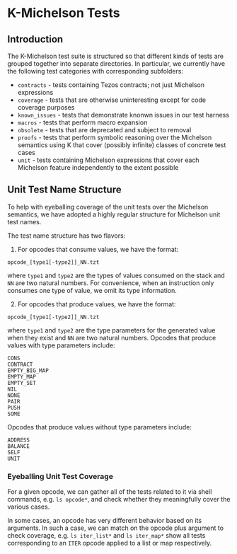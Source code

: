 # K-Michelson Tests

## Introduction

The K-Michelson test suite is structured so that different kinds of tests are
grouped together into separate directories. In particular, we currently have
the following test categories with corresponding subfolders:

- `contracts` - tests containing Tezos contracts; not just Michelson expressions
- `coverage` - tests that are otherwise uninteresting except for code coverage purposes
- `known_issues` - tests that demonstrate knonwn issues in our test harness
- `macros` - tests that perform macro expansion
- `obsolete` - tests that are deprecated and subject to removal
- `proofs` - tests that perform symbolic reasoning over the Michelson semantics
  using K that cover (possibly infinite) classes of concrete test cases
- `unit` - tests containing Michelson expressions that cover each Michelson
  feature independently to the extent possible

## Unit Test Name Structure

To help with eyeballing coverage of the unit tests over the Michelson semantics,
we have adopted a highly regular structure for Michelson unit test names.

The test name structure has two flavors:

1. For opcodes that consume values, we have the format:

`opcode_[type1[-type2]]_NN.tzt`

where `type1` and `type2` are the types of values consumed on the stack and `NN`
are two natural numbers. For convenience, when an instruction only consumes one
type of value, we omit its type information.

2. For opcodes that produce values, we have the format:

`opcode_[type1[-type2]]_NN.tzt`

where `type1` and `type2` are the type parameters for the generated value when
they exist and `NN` are two natural numbers. Opcodes that produce values with
type parameters include:

```
CONS
CONTRACT
EMPTY_BIG_MAP
EMPTY_MAP
EMPTY_SET
NIL
NONE
PAIR
PUSH
SOME
```

Opcodes that produce values without type parameters include:

```
ADDRESS
BALANCE
SELF
UNIT
```

### Eyeballing Unit Test Coverage

For a given opcode, we can gather all of the tests related to it via shell
commands, e.g. `ls opcode*`, and check whether they meaningfully cover the
various cases.

In some cases, an opcode has very different behavior based on its arguments.
In such a case, we can match on the opcode plus argument to check coverage,
e.g. `ls iter_list*` and `ls iter_map*` show all tests corresponding to
an `ITER` opcode applied to a list or map respectively.
